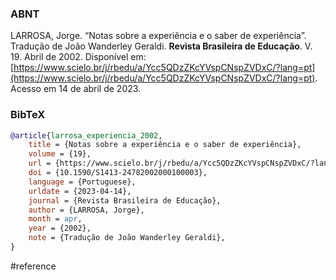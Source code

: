 ### ABNT
LARROSA, Jorge. “Notas sobre a experiência e o saber de experiência”. Tradução de João Wanderley Geraldi. **Revista Brasileira de Educação**. V. 19. Abril de 2002. Disponível em: [https://www.scielo.br/j/rbedu/a/Ycc5QDzZKcYVspCNspZVDxC/?lang=pt](https://www.scielo.br/j/rbedu/a/Ycc5QDzZKcYVspCNspZVDxC/?lang=pt). Acesso em 14 de abril de 2023.

### BibTeX
```bibtex
@article{larrosa_experiencia_2002,
	title = {Notas sobre a experiência e o saber de experiência},
	volume = {19},
	url = {https://www.scielo.br/j/rbedu/a/Ycc5QDzZKcYVspCNspZVDxC/?lang=pt},
	doi = {10.1590/S1413-24782002000100003},
	language = {Portuguese},
	urldate = {2023-04-14},
	journal = {Revista Brasileira de Educação},
	author = {LARROSA, Jorge},
	month = apr,
	year = {2002},
	note = {Tradução de João Wanderley Geraldi},
}
```

#reference